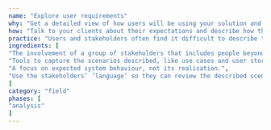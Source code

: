 ```yaml
---
name: "Explore user requirements"
why: "Get a detailed view of how users will be using your solution and what their requirements are."
how: "Talk to your clients about their expectations and describe how the different users (or stakeholders) will interact with the system under development. It is highly recommended that you directly involve end users, rather than just the client."
practice: "Users and stakeholders often find it difficult to describe the expected behaviour of the system from scratch. Therefore, most companies take an iterative approach to defining user requirements (e.g. by updating the scenarios after each demo with stakeholders)."
ingredients: [
"The involvement of a group of stakeholders that includes people beyond the client.",
"Tools to capture the scenarios described, like use cases and user stories.",
"A focus on expected system behaviour, not its realisation.",
"Use the stakeholders’ ‘language’ so they can review the described scenarios."
]
category: "field"
phases: [
"analysis"
]
---
```

